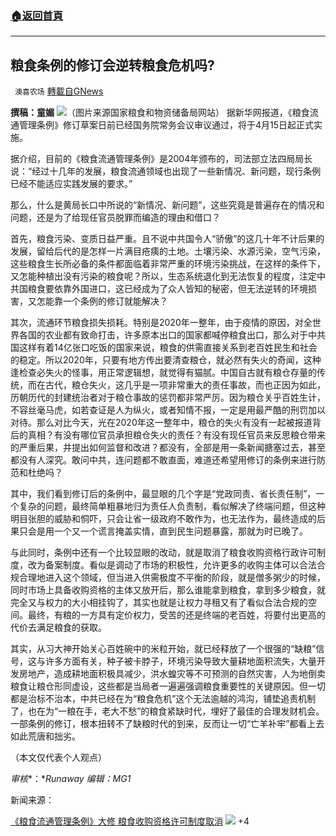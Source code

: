 ###  [:house:返回首頁](https://github.com/ourhimalayas/txt)
---

## 粮食条例的修订会逆转粮食危机吗?
` 澳喜农场` [轉載自GNews](https://gnews.org/zh-hans/1081000/)

**撰稿：童媚**
![]()![](https://gnews.org/wp-content/uploads/2021/04/121.png)（图片来源国家粮食和物资储备局网站）
据新华网报道，《粮食流通管理条例》修订草案日前已经国务院常务会议审议通过，将于4月15日起正式实施。

据介绍，目前的《粮食流通管理条例》是2004年颁布的，司法部立法四局局长说：“经过十几年的发展，粮食流通领域也出现了一些新情况、新问题，现行条例已经不能适应实践发展的要求。”

那么，什么是黄局长口中所说的“新情况、新问题”，这些究竟是普遍存在的情况和问题，还是为了给现任官员脱罪而编造的理由和借口？

首先，粮食污染、变质日益严重。且不说中共国令人“骄傲”的这几十年不计后果的发展，留给后代的是怎样一片满目疮痍的土地。土壤污染、水源污染，空气污染，这些粮食生长所必备的条件都面临着非常严重的环境污染挑战，在这样的条件下，又怎能种植出没有污染的粮食呢？所以，生态系统退化到无法恢复的程度，注定中共国粮食要依靠外国进口，这已经成为了众人皆知的秘密，但无法逆转的环境损害，又怎能靠一个条例的修订就能解决？

其次，流通环节粮食损失损耗。特别是2020年一整年，由于疫情的原因，对全世界各国的农业都有致命打击，许多原本出口的国家都喊停粮食出口，那么对于中共国这样有着14亿张口吃饭的国家来说，粮食的供需直接关系到老百姓民生和社会的稳定。所以2020年，只要有地方传出要清查粮仓，就必然有失火的奇闻，这种逢检查必失火的怪事，用正常逻辑想，就觉得有猫腻。中国自古就有粮仓存量的传统，而在古代，粮仓失火，这几乎是一项非常重大的责任事故，而也正因为如此，历朝历代的封建统治者对于粮仓事故的惩罚都非常严厉。因为粮仓关乎百姓生计，不容丝毫马虎，如若查证是人为纵火，或者知情不报，一定是用最严酷的刑罚加以对待。那么对比今天，光在2020年这一整年中，粮仓的失火有没有一起被报道背后的真相？有没有哪位官员承担粮仓失火的责任？有没有现任官员来反思粮仓带来的严重后果，并提出如何监督和改进？都没有，全部是用一条新闻搪塞过去，甚至都没有人深究。敢问中共，连问题都不敢直面，难道还希望用修订的条例来进行防范和杜绝吗？

其中，我们看到修订后的条例中，最显眼的几个字是“党政同责、省长责任制”，一个复杂的问题，最终简单粗暴地归为责任人负责制，看似解决了终端问题，但这种明目张胆的威胁和恫吓，只会让省一级政府不敢作为，也无法作为，最终造成的后果只会是用一个又一个谎言掩盖实情，直到民生问题暴露，那就为时已晚了。

与此同时，条例中还有一个比较显眼的改动，就是取消了粮食收购资格行政许可制度，改为备案制度。看似是调动了市场的积极性，允许更多的收购主体可以合法合规合理地进入这个领域，但当进入供需极度不平衡的阶段，就是僧多粥少的时候，同时市场上具备收购资格的主体又放开后，那么谁能拿到粮食，拿到多少粮食，就完全又与权力的大小相挂钩了，其实也就是让权力寻租又有了看似合法合规的空间。最终，有粮的一方具有定价权力，受苦的还是终端的老百姓，将要付出更高的代价去满足粮食的获取。

其实，从习大神开始关心百姓碗中的米粒开始，就已经释放了一个很强的“缺粮”信号，这与许多方面有关，种子被卡脖子，环境污染导致大量耕地面积流失，大量开发房地产，造成耕地面积极具减少，洪水蝗灾等不可预测的自然灾害，人为地倒卖粮食让粮仓形同虚设，这些都是当局者一遍遍强调粮食重要性的关键原因。但一切都是治标不治本，中共已经在为“粮食危机”这个无法逾越的鸿沟，铺垫追责机制了，也在为“一粮在手，老大不愁”的粮食紧缺时代，埋好了最佳的合理发财机会。一部条例的修订，根本扭转不了缺粮时代的到来，反而让一切“亡羊补牢”都看上去如此荒唐和拙劣。

（本文仅代表个人观点）

*审核**：**Runaway 编辑：MG1*

新闻来源：

[《粮食流通管理条例》大修 粮食收购资格许可制度取消](http://www.xinhuanet.com/fortune/2021-04/09/c_1127309304.htm)
![]()![](https://gnews.org/wp-content/uploads/2021/04/1-澳喜Logo.jpeg)
+4
